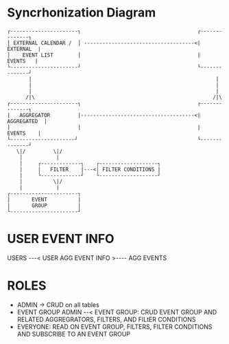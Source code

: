 # Syncrhonization Diagram

```
┌----------------------┐                                      ┌--------------┐
│ EXTERNAL CALENDAR /  │ ------------------------------------<|    EXTERNAL  |
│    EVENT LIST        │                                      |     EVENTS   |
└----------------------┘                                      └--------------┘
       |                                                            |
       |                                                            |
       |                                                            |
      /|\                                                          /|\
┌----------------------┐                                      ┌--------------┐
|   AGGREGATOR         |-------------------------------------<|  AGGREGATED  |
|                      |                                      |    EVENTS    |
└---------------------┘                                       └--------------┘
   \|/         \|/
    |           |
    |     ┌-------------┐    ┌-------------------┐
    |     |   FILTER    |---<| FILTER CONDITIONS |
    |     └-------------┘    └-------------------┘
    |          \|/
    |           |
┌----------------------┐
|       EVENT          |
|       GROUP          |
└----------------------┘                       
```

# USER EVENT INFO

USERS ---< USER AGG EVENT INFO >---- AGG EVENTS

# ROLES

- ADMIN -> CRUD on all tables
- EVENT GROUP ADMIN --< EVENT GROUP: CRUD EVENT GROUP AND RELATED AGGREGRATORS, FILTERS, AND FILtER CONDITIONS
- EVERYONE: READ ON EVENT GROUP, FILTERS, FILTER CONDITIONS AND SUBSCRIBE TO AN EVENT GROUP

